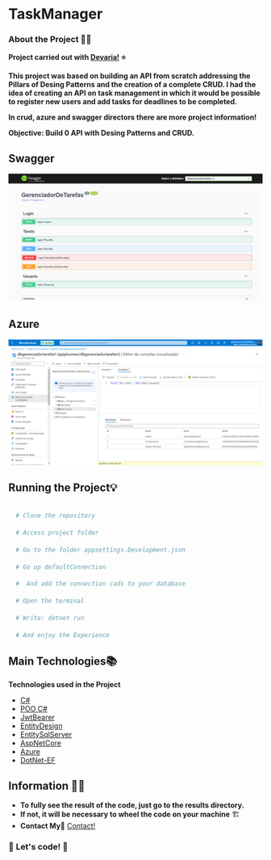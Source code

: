 # TaskManager #
### About the Project 👨‍💻 
**Project carried out with [Devaria!](https://www.devaria.com.br/) ⭐**

**This project was based on building an API from scratch addressing the Pillars of Desing Patterns and the creation of a complete CRUD.
I had the idea of creating an API on task management in which it would be possible to register new users and add tasks for deadlines to be completed.**

**In crud, azure and swagger directors there are more project information!**

**Objective: Build 0 API with Desing Patterns and CRUD.**

## Swagger
<p align="center">
  <img alt="home" src=https://github.com/GabrielHenriqueCA/TaskManager/blob/master/Swagger/result-1.png>
</p>




## Azure
<p align="center">
  <img alt="home" src=https://github.com/GabrielHenriqueCA/TaskManager/blob/master/Azure/Result-Azure3.png>
</p>

















## Running the Project💡
```bash

  # Clone the repository 

  # Access project folder
  
  # Go to the folder appsettings.Development.json
  
  # Go up defaultConnection
  
  #  And add the connection cads to your database
  
  # Open the terminal
  
  # Write: dotnet run
  
  # And enjoy the Experience

```

## Main Technologies📚
**Technologies used in the Project**
- [C#][csharp]
- [POO C#][poo]
- [JwtBearer][jwtbearer]
- [EntityDesign][entitydesign]
- [EntitySqlServer][entitysqlserver]
- [AspNetCore][aspnetcore]
- [Azure][azure]
- [DotNet-EF][dotnet-ef]

[csharp]: https://docs.microsoft.com/pt-br/dotnet/csharp/
[poo]: https://docs.microsoft.com/pt-br/dotnet/csharp/fundamentals/tutorials/oop
[jwtbearer]: https://docs.microsoft.com/en-us/dotnet/api/microsoft.aspnetcore.authentication.jwtbearer?view=aspnetcore-6.0
[entitydesign]: https://docs.microsoft.com/en-us/dotnet/api/microsoft.entityframeworkcore.design?view=efcore-6.0
[entitysqlserver]: https://www.bing.com/search?q=entity+core+sqlserver&qs=n&form=QBRE&sp=-1&pq=entity+core+sqlse&sc=1-17&sk=&cvid=283D70E021294672907B2009679B5085
[aspnetcore]: https://docs.microsoft.com/pt-br/aspnet/core/?view=aspnetcore-6.0
[azure]: https://azure.microsoft.com/pt-br/
[dotnet-ef]: https://docs.microsoft.com/en-us/ef/core/cli/dotnet

## Information 🐱‍💻
* **To fully see the result of the code, just go to the results directory.**
* **If not, it will be necessary to wheel the code on your machine** 🏗️
* **Contact My📱** [Contact!](https://www.linkedin.com/in/gabriel-henrique-a52432194/)

### 🚀 **Let's code!** 🚀
